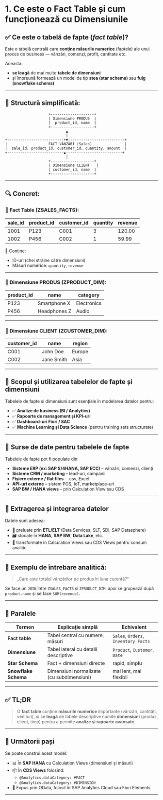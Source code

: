 # 1. Ce este o Fact Table și cum funcționează cu Dimensiunile

## ✅ Ce este o **tabelă de fapte** (*fact table*)?

Este o tabelă centrală care **conține măsurile numerice** (faptele) ale unui proces de business — vânzări, comenzi, profit, cantitate etc.

Aceasta:
- **se leagă** de mai multe **tabele de dimensiuni**
- și împreună formează un model de tip **stea (star schema)** sau **fulg (snowflake schema)**

---

## 🧱 Structură simplificată:

```
                    +--------------------+
                    | Dimensiune PRODUS  |
                    |  product_id, name  |
                    +--------------------+
                            ▲
                            │
+--------------------------+▼--------------------------+
|                   FACT VÂNZĂRI (Sales)               |
|  sale_id, product_id, customer_id, quantity, amount  |
+--------------------------▲--------------------------+
                            │
                    +--------------------+
                    | Dimensiune CLIENT   |
                    | customer_id, name  |
                    +--------------------+
```

---

## 🔍 Concret:

### 🔸 **Fact Table (ZSALES_FACTS):**

| sale_id | product_id | customer_id | quantity | revenue |
|---------|------------|-------------|----------|---------|
| 1001    | P123       | C001        | 3        | 120.00  |
| 1002    | P456       | C002        | 1        | 59.99   |

🔸 Conține:
- ID-uri (chei străine către dimensiuni)
- Măsuri numerice: `quantity`, `revenue`

---

### 🔸 **Dimensiune PRODUS (ZPRODUCT_DIM):**

| product_id | name         | category    |
|------------|--------------|-------------|
| P123       | Smartphone X | Electronics |
| P456       | Headphones Z | Audio       |

---

### 🔸 **Dimensiune CLIENT (ZCUSTOMER_DIM):**

| customer_id | name       | region |
|-------------|------------|--------|
| C001        | John Doe   | Europe |
| C002        | Jane Smith | Asia   |

---

## 🎯 Scopul și utilizarea tabelelor de fapte și dimensiuni

Tabelele de fapte și dimensiuni sunt esențiale în modelarea datelor pentru:

- ✅ **Analize de business (BI / Analytics)**
- ✅ **Rapoarte de management și KPI-uri**
- ✅ **Dashboard-uri Fiori / SAC**
- ✅ **Machine Learning și Data Science** (pentru training sets structurate)

---

## 🔄 Surse de date pentru tabelele de fapte

Tabelele de fapte pot fi populate din:
- **Sisteme ERP (ex: SAP S/4HANA, SAP ECC)** – vânzări, comenzi, clienți
- **Sisteme CRM / marketing** – lead-uri, campanii
- **Fișiere externe / flat files** – .csv, Excel
- **API-uri externe** – sistem POS, IoT, marketplace-uri
- **SAP BW / HANA views** – prin Calculation View sau CDS

---

## 📌 Extragerea și integrarea datelor

Datele sunt adesea:
- 🔄 preluate prin **ETL/ELT** (Data Services, SLT, SDI, SAP Datasphere)
- 🗃 stocate în **HANA**, **SAP BW**, **Data Lake**, etc.
- 🧮 transformate în Calculation Views sau CDS Views pentru consum analitic

---

## 🧮 Exemplu de întrebare analitică:

> „Care este totalul vânzărilor pe produs în luna curentă?”

Se face un `JOIN` între `ZSALES_FACTS` și `ZPRODUCT_DIM`, apoi se grupează după `product.name` și se face `SUM(revenue)`.

---

## 🧠 Paralele

| Termen               | Explicație simplă                          | Echivalent                   |
|----------------------|--------------------------------------------|------------------------------|
| **Fact table**       | Tabel central cu numere, măsuri            | `Sales`, `Orders`, `Inventory Facts` |
| **Dimensiune**       | Tabel lateral cu detalii descriptive       | `Product`, `Customer`, `Date`        |
| **Star Schema**      | Fact + dimensiuni directe                  | rapid, simplu                       |
| **Snowflake Schema** | Dimensiuni normalizate (cu subdimensiuni)  | mai lent, mai flexibil              |

---

## ✅ TL;DR

> O **fact table** conține **măsurile numerice** importante (vânzări, cantități, venituri), și se **leagă** de tabele descriptive numite **dimensiuni** (produs, client, timp) pentru a permite **analize și rapoarte avansate**.

---

## 🔧 Următorii pași

Se poate construi acest model:
- 📊 În **SAP HANA** cu Calculation Views (dimensiuni și măsuri)
- 📦 În **CDS Views** folosind:
  - `@Analytics.dataCategory: #FACT`
  - `@Analytics.dataCategory: #DIMENSION`
- 🚀 Expus prin OData, folosit în SAP Analytics Cloud sau Fiori Elements
---
